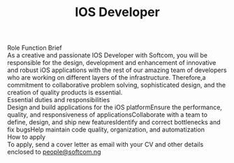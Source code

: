 ---
title:              IOS Developer
location:           Lagos
department:         Engineering
subunit:            Mobile
featured_image:     https://res.cloudinary.com/softcomux/image/upload/f_auto,q_auto/v1533917920/sfc/headers/opening-header.jpg
image_description:
body: |-
    ### Role Function Brief
    As a creative and passionate IOS Developer with Softcom, you will be responsible for the design, development and enhancement of innovative and robust iOS applications with the rest of our amazing team of developers who are working on different layers of the infrastructure. Therefore,a commitment to collaborative problem solving, sophisticated design, and the creation of quality products is essential.

    ### Essential duties and responsibilities
    - Design and build applications for the iOS platform
    - Ensure the performance, quality, and responsiveness of applications
    - Collaborate with a team to define, design, and ship new features
    - Identify and correct bottlenecks and fix bugs
    - Help maintain code quality, organization, and automatization

    ### How to apply
    To apply, send a cover letter as email with your CV and other details enclosed to [people@softcom.ng](//mailto:people@softcom.ng)
---
